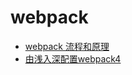 # webpack
- [webpack 流程和原理](https://mp.weixin.qq.com/s/Arx6XIzPhlUaEPpH_wLMjg)
- [由浅入深配置webpack4](https://juejin.im/post/6859888538004783118?utm_source=gold_browser_extension)